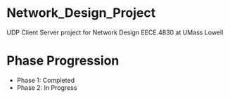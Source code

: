 # Network_Design_Project
UDP Client Server project for Network Design EECE.4830 at UMass Lowell

# Phase Progression
- Phase 1: Completed
- Phase 2: In Progress
